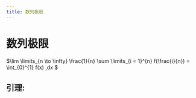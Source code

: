 ```yaml
---
title: 数列极限
---
```






# 数列极限

$\lim \limits_{n \to \infty} \frac{1}{n} \sum \limits_{i = 1}^{n} f(\frac{i}{n})   = \int_{0}^{1} f(x) \,dx $



## 引理:





